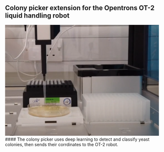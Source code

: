 ## Colony picker extension for the Opentrons OT-2 liquid handling robot


<img src=https://github.com/peter-426/colony-picker/blob/main/results/colony-picker.png  width=600 >
<br>
#### The colony picker uses deep learning to detect and classify yeast colonies, then sends their corrdinates to the OT-2 robot.